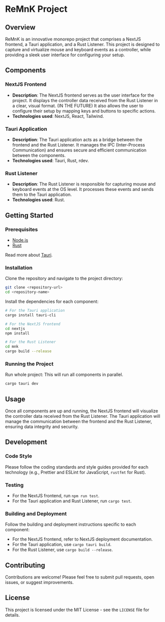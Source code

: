 # ReMnK Project

## Overview

ReMnK is an innovative monorepo project that comprises a NextJS frontend, a Tauri application, and a Rust Listener. This project is designed to capture and virtualize mouse and keyboard events as a controller, while providing a sleek user interface for configuring your setup.

## Components

### NextJS Frontend

- **Description**: The NextJS frontend serves as the user interface for the project. It displays the controller data received from the Rust Listener in a clear, visual format. (IN THE FUTURE) It also allows the user to configure their setup by mapping keys and buttons to specific actions.
- **Technologies used**: NextJS, React, Tailwind.

### Tauri Application

- **Description**: The Tauri application acts as a bridge between the frontend and the Rust Listener. It manages the IPC (Inter-Process Communication) and ensures secure and efficient communication between the components.
- **Technologies used**: Tauri, Rust, rdev.

### Rust Listener

- **Description**: The Rust Listener is responsible for capturing mouse and keyboard events at the OS level. It processes these events and sends them to the Tauri application.
- **Technologies used**: Rust.

## Getting Started

### Prerequisites

- [Node.js](https://nodejs.org/en/download/)
- [Rust](https://www.rust-lang.org/learn/get-started)

Read more about [Tauri](https://tauri.app/v1/guides/getting-started/prerequisites).

### Installation

Clone the repository and navigate to the project directory:

```bash
git clone <repository-url>
cd <repository-name>
```

Install the dependencies for each component:

```bash
# For the Tauri application
cargo install tauri-cli

# For the NextJS frontend
cd nextjs
npm install

# For the Rust Listener
cd mnk
cargo build --release
```

### Running the Project

Run whole project: This will run all components in parallel.

```bash
cargo tauri dev
```

## Usage

Once all components are up and running, the NextJS frontend will visualize the controller data received from the Rust Listener. The Tauri application will manage the communication between the frontend and the Rust Listener, ensuring data integrity and security.

## Development

### Code Style

Please follow the coding standards and style guides provided for each technology (e.g., Prettier and ESLint for JavaScript, `rustfmt` for Rust).

### Testing

- For the NextJS frontend, run `npm run test`.
- For the Tauri application and Rust Listener, run `cargo test`.

### Building and Deployment

Follow the building and deployment instructions specific to each component:

- For the NextJS frontend, refer to NextJS deployment documentation.
- For the Tauri application, use `cargo tauri build`.
- For the Rust Listener, use `cargo build --release`.

## Contributing

Contributions are welcome! Please feel free to submit pull requests, open issues, or suggest improvements.

## License

This project is licensed under the MIT License - see the `LICENSE` file for details.

<!-- ## Acknowledgments

Special thanks to all the contributors and supporters of the ReMnK project. Your efforts and dedication are greatly appreciated. -->

